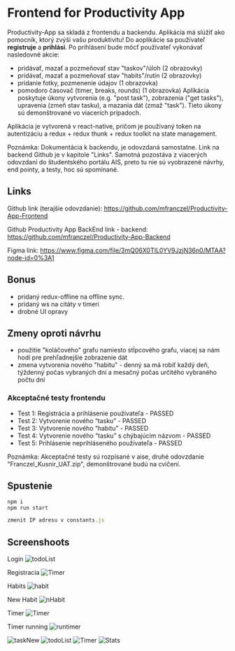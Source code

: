 # Frontend for Productivity App

 Productivity-App sa skladá z frontendu a backendu. Aplikácia má slúžiť ako pomocník, ktorý zvýši vašu produktivitu!
 Do aoplikácie sa používateľ __registruje__ a __prihlási__. Po prihlásení bude môcť používateľ vykonávať nasledovné akcie: 
 - pridávať, mazať a pozmeňovať stav "taskov"/úloh (2 obrazovky)
 - pridávať, mazať a pozmeňovať stav "habits"/rutín (2 obrazovky)
 - pridanie fotky, pozmenenie údajov (1 obrazovka)
 - pomodoro časovač (timer, breaks, rounds) (1 obrazovka)
Aplikácia poskytuje úkony vytvorenia (e.g. "post task"), zobrazenia ("get tasks"), upravenia (zmeň stav tasku), a mazania dát (zmaž "task").
Tieto úkony sú demonštrované vo viacerích prípadoch. 

Aplikácia je vytvorená v react-native, pričom je používaný token na autentizáciu a redux + redux thunk + redux toolkit na state management.

Poznámka: Dokumentácia k backendu, je odovzdaná samostatne. Link na backend Github je v kapitole "Links". Samotná pozostáva z viacerých odovzdaní do študentského portálu AIS, preto tu nie sú vyobrazené návrhy, end pointy, a testy, hoc sú spomínané.

## Links

Github link (terajšie odovzdanie): https://github.com/mfranczel/Productivity-App-Frontend

Github Productivity App BackEnd link - backend: https://github.com/mfranczel/Productivity-App-Backend

Figma link: https://www.figma.com/file/3mQ06X0TIL0YV9JzjN36n0/MTAA?node-id=0%3A1

## Bonus
- pridaný redux-offline na offline sync.
- pridaný ws na citáty v timeri
- drobné UI opravy

## Zmeny oproti návrhu
- použitie "koláčového" grafu namiesto stĺpcového grafu, viacej sa nám hodí pre prehľadnejšie zobrazenie dát
- zmena vytvorenia nového "habitu" - denný sa má robiť každý deň, týždenný počas vybraných dní a mesačný počas určitého vybraného počtu dní

### Akceptačné testy frontendu
- Test 1: Registrácia a prihlásenie používateľa - PASSED
- Test 2: Vytvorenie nového “tasku” - PASSED
- Test 3: Vytvorenie nového “habitu” - PASSED
- Test 4: Vytvorenie nového “tasku” s chýbajúcim názvom - PASSED
- Test 5: Prihlásenie neprihláseného používateľa - PASSED

Poznámka: Akceptačné testy sú rozpísané v aise, druhé odovzdanie "Franczel_Kusnir_UAT.zip", demonštrované budú na cvičení.

## Spustenie
```console
npm i
npm run start
```

```constants.js
zmenit IP adresu v constants.js
```

## Screenshoots
Login 
![todoList](./screens/Screenshot_1619732603.png)

Registracia
![Timer](./screens/Screenshot_1619732607.png)

Habits
![habit](./screens/Screenshot_1619732568.png)

New Habit
![nHabit](./screens/Screenshot_1619732573.png)

Timer
![Timer](./screens/Screenshot_1619732586.png)

Timer running
![runtimer](./screens/Screenshot_1619732592.png)


![taskNew](./screens/taskNew.PNG)
![todoList](./screens/todoList.PNG)
![Timer](./screens/Timer.PNG)
![Stats](./screens/stats.PNG)


